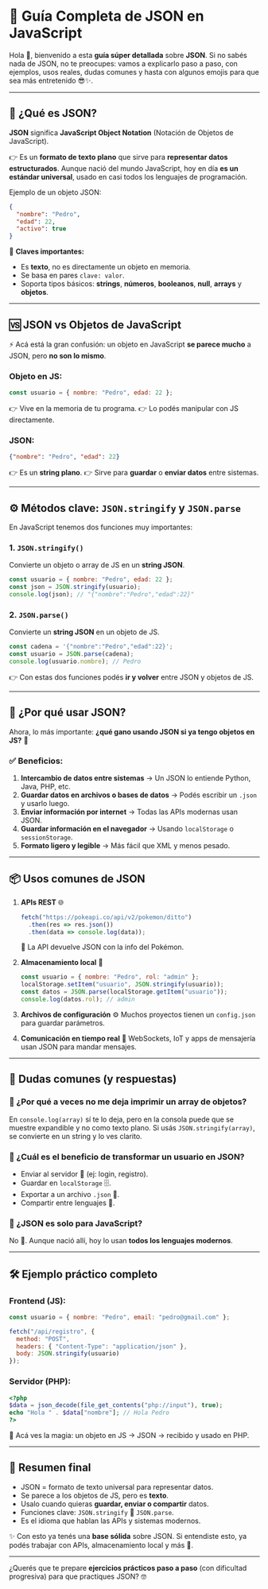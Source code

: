 # 📖 Guía Completa de JSON en JavaScript

Hola 👋, bienvenido a esta **guía súper detallada** sobre **JSON**. Si no sabés nada de JSON, no te preocupes: vamos a explicarlo paso a paso, con ejemplos, usos reales, dudas comunes y hasta con algunos emojis para que sea más entretenido 😎✨.

---

## 🔎 ¿Qué es JSON?

**JSON** significa **JavaScript Object Notation** (Notación de Objetos de JavaScript).

👉 Es un **formato de texto plano** que sirve para **representar datos estructurados**. Aunque nació del mundo JavaScript, hoy en día **es un estándar universal**, usado en casi todos los lenguajes de programación.

Ejemplo de un objeto JSON:
```json
{
  "nombre": "Pedro",
  "edad": 22,
  "activo": true
}
```

📌 **Claves importantes:**
- Es **texto**, no es directamente un objeto en memoria.
- Se basa en pares `clave: valor`.
- Soporta tipos básicos: **strings**, **números**, **booleanos**, **null**, **arrays** y **objetos**.

---

## 🆚 JSON vs Objetos de JavaScript

⚡ Acá está la gran confusión: un objeto en JavaScript **se parece mucho** a JSON, pero **no son lo mismo**.

### Objeto en JS:
```js
const usuario = { nombre: "Pedro", edad: 22 };
```
👉 Vive en la memoria de tu programa.
👉 Lo podés manipular con JS directamente.

### JSON:
```json
{"nombre": "Pedro", "edad": 22}
```
👉 Es un **string plano**.
👉 Sirve para **guardar** o **enviar datos** entre sistemas.

---

## ⚙️ Métodos clave: `JSON.stringify` y `JSON.parse`

En JavaScript tenemos dos funciones muy importantes:

### 1. `JSON.stringify()`
Convierte un objeto o array de JS en un **string JSON**.
```js
const usuario = { nombre: "Pedro", edad: 22 };
const json = JSON.stringify(usuario);
console.log(json); // "{"nombre":"Pedro","edad":22}"
```

### 2. `JSON.parse()`
Convierte un **string JSON** en un objeto de JS.
```js
const cadena = '{"nombre":"Pedro","edad":22}';
const usuario = JSON.parse(cadena);
console.log(usuario.nombre); // Pedro
```

👉 Con estas dos funciones podés **ir y volver** entre JSON y objetos de JS.

---

## 🎯 ¿Por qué usar JSON?

Ahora, lo más importante: **¿qué gano usando JSON si ya tengo objetos en JS?** 🤔

### ✅ Beneficios:
1. **Intercambio de datos entre sistemas** → Un JSON lo entiende Python, Java, PHP, etc.
2. **Guardar datos en archivos o bases de datos** → Podés escribir un `.json` y usarlo luego.
3. **Enviar información por internet** → Todas las APIs modernas usan JSON.
4. **Guardar información en el navegador** → Usando `localStorage` o `sessionStorage`.
5. **Formato ligero y legible** → Más fácil que XML y menos pesado.

---

## 📦 Usos comunes de JSON

1. **APIs REST** 🌐
   ```js
   fetch("https://pokeapi.co/api/v2/pokemon/ditto")
     .then(res => res.json())
     .then(data => console.log(data));
   ```
   🔑 La API devuelve JSON con la info del Pokémon.

2. **Almacenamiento local** 💾
   ```js
   const usuario = { nombre: "Pedro", rol: "admin" };
   localStorage.setItem("usuario", JSON.stringify(usuario));
   const datos = JSON.parse(localStorage.getItem("usuario"));
   console.log(datos.rol); // admin
   ```

3. **Archivos de configuración** ⚙️
   Muchos proyectos tienen un `config.json` para guardar parámetros.

4. **Comunicación en tiempo real** 🔄
   WebSockets, IoT y apps de mensajería usan JSON para mandar mensajes.

---

## 🤔 Dudas comunes (y respuestas)

### 🔹 ¿Por qué a veces no me deja imprimir un array de objetos?
En `console.log(array)` sí te lo deja, pero en la consola puede que se muestre expandible y no como texto plano. Si usás `JSON.stringify(array)`, se convierte en un string y lo ves clarito.

### 🔹 ¿Cuál es el beneficio de transformar un usuario en JSON?
- Enviar al servidor 📡 (ej: login, registro).
- Guardar en `localStorage` 🗄️.
- Exportar a un archivo `.json` 📂.
- Compartir entre lenguajes 🤝.

### 🔹 ¿JSON es solo para JavaScript?
No 🚫. Aunque nació allí, hoy lo usan **todos los lenguajes modernos**.

---

## 🛠️ Ejemplo práctico completo

### Frontend (JS):
```js
const usuario = { nombre: "Pedro", email: "pedro@gmail.com" };

fetch("/api/registro", {
  method: "POST",
  headers: { "Content-Type": "application/json" },
  body: JSON.stringify(usuario)
});
```

### Servidor (PHP):
```php
<?php
$data = json_decode(file_get_contents("php://input"), true);
echo "Hola " . $data["nombre"]; // Hola Pedro
?>
```

📌 Acá ves la magia: un objeto en JS → JSON → recibido y usado en PHP.

---

## 📝 Resumen final

- JSON = formato de texto universal para representar datos.
- Se parece a los objetos de JS, pero es **texto**.
- Usalo cuando quieras **guardar, enviar o compartir** datos.
- Funciones clave: `JSON.stringify` 🔁 `JSON.parse`.
- Es el idioma que hablan las APIs y sistemas modernos.

✨ Con esto ya tenés una **base sólida** sobre JSON. Si entendiste esto, ya podés trabajar con APIs, almacenamiento local y más 🚀.

---

¿Querés que te prepare **ejercicios prácticos paso a paso** (con dificultad progresiva) para que practiques JSON? 🤓

